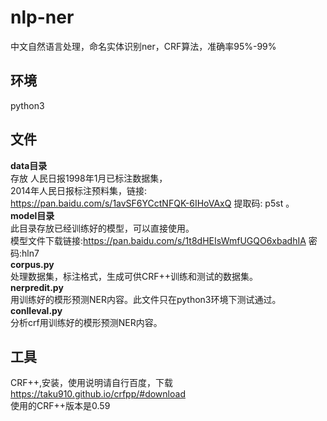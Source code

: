 # nlp-ner
中文自然语言处理，命名实体识别ner，CRF算法，准确率95%-99%

## 环境  
python3  
## 文件  
**data目录**  
存放 人民日报1998年1月已标注数据集，  
    2014年人民日报标注预料集，链接: https://pan.baidu.com/s/1avSF6YCctNFQK-6IHoVAxQ 提取码: p5st 。  
**model目录**    
此目录存放已经训练好的模型，可以直接使用。    
模型文件下载链接:https://pan.baidu.com/s/1t8dHEIsWmfUGQO6xbadhIA  密码:hln7   
**corpus.py**  
处理数据集，标注格式，生成可供CRF++训练和测试的数据集。  
**nerpredit.py**  
用训练好的模形预测NER内容。此文件只在python3环境下测试通过。  
**conlleval.py**  
分析crf用训练好的模形预测NER内容。  
## 工具
CRF++,安装，使用说明请自行百度，下载 https://taku910.github.io/crfpp/#download  
使用的CRF++版本是0.59
  

